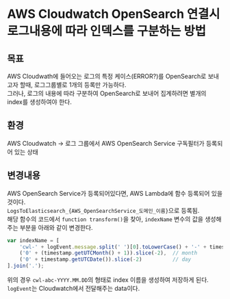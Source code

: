 # AWS Cloudwatch OpenSearch 연결시 로그내용에 따라 인덱스를 구분하는 방법
## 목표
AWS Cloudwath에 들어오는 로그의 특정 케이스(ERROR?)를 OpenSearch로 보내고자 할때, 로그그룹별로 1개의 등록만 가능하다.   
그러나, 로그의 내용에 따라 구분하여 OpenSearch로 보내어 집계하려면 별개의 index를 생성하여야 한다.

## 환경
AWS Cloudwatch -> 로그 그룹에서 AWS OpenSearch Service 구독필터가 등록되어 있는 상태

## 변경내용
AWS OpenSearch Service가 등록되어있다면, AWS Lambda에 함수 등록되어 있을 것이다.   
```LogsToElasticsearch_{AWS_OpenSearchService_도메인_이름}```으로 등록됨.   
해당 함수의 코드에서 ```function transform()```을 찾아, ```indexName``` 변수의 값을 생성해 주는 부분을 아래와 같이 변경한다.   
```javascript
var indexName = [
    'cwl-' + logEvent.message.split(' ')[0].toLowerCase() + '-' + timestamp.getUTCFullYear(),              // year
    ('0' + (timestamp.getUTCMonth() + 1)).slice(-2),  // month
    ('0' + timestamp.getUTCDate()).slice(-2)          // day
].join('.');
```
위의 경우 ```cwl-abc-YYYY.MM.DD```의 형태로 index 이름을 생성하여 저장하게 된다.   
```logEvent```는 Cloudwatch에서 전달해주는 data이다.